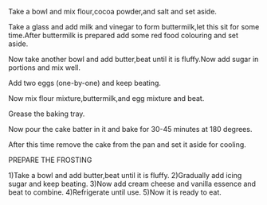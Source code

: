 Take a bowl and mix flour,cocoa powder,and salt and set aside.

Take a glass and add milk and vinegar to form buttermilk,let this sit for some time.After buttermilk is prepared add some red food colouring and set aside.

Now take another bowl and add butter,beat until it is fluffy.Now add sugar in portions and mix well.

Add two eggs (one-by-one) and keep beating.

Now mix flour mixture,buttermilk,and egg mixture and beat.

Grease the baking tray.

Now pour the cake batter in it and bake for 30-45 minutes at 180 degrees.

After this time remove the cake from the pan and set it aside for cooling.

PREPARE THE FROSTING 

1)Take a bowl and add butter,beat until it is fluffy.
2)Gradually add icing sugar and keep beating.
3)Now add cream cheese and vanilla essence and beat to combine.
4)Refrigerate until use.
5)Now it is ready to eat.